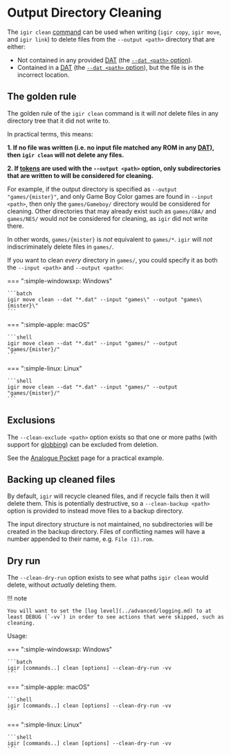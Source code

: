 # Output Directory Cleaning

The `igir clean` [command](../commands.md) can be used when writing (`igir copy`, `igir move`, and `igir link`) to delete files from the `--output <path>` directory that are either:

- Not contained in any provided [DAT](../dats/introduction.md) (the [`--dat <path>` option](../dats/processing.md#scanning-for-dats)).
- Contained in a [DAT](../dats/introduction.md) (the [`--dat <path>` option](../dats/processing.md#scanning-for-dats)), but the file is in the incorrect location.

## The golden rule

The golden rule of the `igir clean` command is it will _not_ delete files in any directory tree that it did not write to.

In practical terms, this means:

**1. If no file was written (i.e. no input file matched any ROM in any [DAT](../dats/introduction.md)), then `igir clean` will not delete any files.**

**2. If [tokens](tokens.md) are used with the `--output <path>` option, only subdirectories that are written to will be considered for cleaning.**

For example, if the output directory is specified as `--output "games/{mister}"`, and only Game Boy Color games are found in `--input <path>`, then only the `games/Gameboy/` directory would be considered for cleaning. Other directories that may already exist such as `games/GBA/` and `games/NES/` would _not_ be considered for cleaning, as `igir` did not write there.

In other words, `games/{mister}` is _not_ equivalent to `games/*`. `igir` will _not_ indiscriminately delete files in `games/`.

If you want to clean _every_ directory in `games/`, you could specify it as both the `--input <path>` and `--output <path>`:

=== ":simple-windowsxp: Windows"

    ```batch
    igir move clean --dat "*.dat" --input "games\" --output "games\{mister}\"
    ```

=== ":simple-apple: macOS"

    ```shell
    igir move clean --dat "*.dat" --input "games/" --output "games/{mister}/"
    ```

=== ":simple-linux: Linux"

    ```shell
    igir move clean --dat "*.dat" --input "games/" --output "games/{mister}/"
    ```

## Exclusions

The `--clean-exclude <path>` option exists so that one or more paths (with support for [globbing](../input/file-scanning.md)) can be excluded from deletion.

See the [Analogue Pocket](../usage/hardware/analogue-pocket.md) page for a practical example.

## Backing up cleaned files

By default, `igir` will recycle cleaned files, and if recycle fails then it will delete them. This is potentially destructive, so a `--clean-backup <path>` option is provided to instead move files to a backup directory.

The input directory structure is not maintained, no subdirectories will be created in the backup directory. Files of conflicting names will have a number appended to their name, e.g. `File (1).rom`.

## Dry run

The `--clean-dry-run` option exists to see what paths `igir clean` would delete, without _actually_ deleting them.

!!! note

    You will want to set the [log level](../advanced/logging.md) to at least DEBUG (`-vv`) in order to see actions that were skipped, such as cleaning.

Usage:

=== ":simple-windowsxp: Windows"

    ```batch
    igir [commands..] clean [options] --clean-dry-run -vv
    ```

=== ":simple-apple: macOS"

    ```shell
    igir [commands..] clean [options] --clean-dry-run -vv
    ```

=== ":simple-linux: Linux"

    ```shell
    igir [commands..] clean [options] --clean-dry-run -vv
    ```
